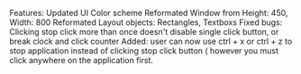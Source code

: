 Features:
Updated UI Color scheme
Reformated Window from Height: 450, Width: 800
Reformated Layout objects: Rectangles, Textboxs
Fixed bugs: 
Clicking stop click more than once doesn't disable single click button, or break clock and click counter
Added: user can now use ctrl + x or ctrl + z to stop application instead of clicking stop click button ( however you must click anywhere on the application first.
